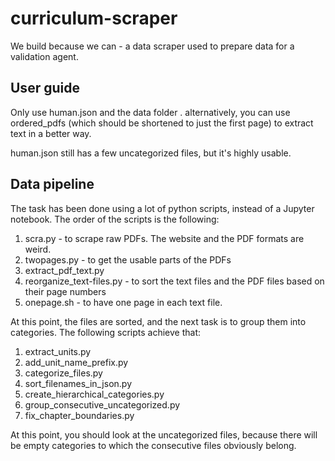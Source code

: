 # curriculum-scraper

We build because we can - a data scraper used to prepare data for a validation agent.

## User guide

Only use human.json and the data folder . alternatively, you can use ordered_pdfs (which should be shortened to just the first page) to extract text in a better way.

human.json still has a few uncategorized files, but it's highly usable.

## Data pipeline

The task has been done using a lot of python scripts, instead of a Jupyter notebook. The order of the scripts is the following:

1. scra.py - to scrape raw PDFs. The website and the PDF formats are weird.
2. twopages.py - to get the usable parts of the PDFs
3. extract_pdf_text.py
4. reorganize_text-files.py - to sort the text files and the PDF files based on their page numbers
5. onepage.sh - to have one page in each text file.

At this point, the files are sorted, and the next task is to group them into categories. The following scripts achieve that:

1. extract_units.py
2. add_unit_name_prefix.py
3. categorize_files.py
4. sort_filenames_in_json.py
5. create_hierarchical_categories.py
6. group_consecutive_uncategorized.py
7. fix_chapter_boundaries.py

At this point, you should look at the uncategorized files, because there will be empty categories to which the consecutive files obviously belong.